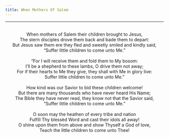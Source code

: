 ```yaml
---
title: When Mothers Of Salem
---
```


---
<center>
<br/>
When mothers of Salem their children brought to Jesus,<br/>
The stern disciples drove them back and bade them to depart:<br/>
But Jesus saw them ere they fled and sweetly smiled and kindly said,<br/>
“Suffer little children to come unto Me.”<br/>
<br/>
“For I will receive them and fold them to My bosom:<br/>
I’ll be a shepherd to these lambs, O drive them not away;<br/>
For if their hearts to Me they give, they shall with Me in glory live:<br/>
Suffer little children to come unto Me.”<br/>
<br/>
How kind was our Savior to bid these children welcome!<br/>
But there are many thousands who have never heard His Name;<br/>
The Bible they have never read, they know not that the Savior said,<br/>
“Suffer little children to come unto Me.”<br/>
<br/>
O soon may the heathen of every tribe and nation<br/>
Fulfill Thy blessèd Word and cast their idols all away!<br/>
O shine upon them from above and show Thyself a God of love,<br/>
Teach the little children to come unto Thee!<br/>

</center>